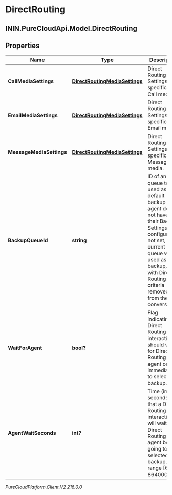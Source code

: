 # DirectRouting

## ININ.PureCloudApi.Model.DirectRouting

## Properties

|Name | Type | Description | Notes|
|------------ | ------------- | ------------- | -------------|
| **CallMediaSettings** | [**DirectRoutingMediaSettings**](DirectRoutingMediaSettings) | Direct Routing Settings specific to Call media. | [optional] |
| **EmailMediaSettings** | [**DirectRoutingMediaSettings**](DirectRoutingMediaSettings) | Direct Routing Settings specific to Email media. | [optional] |
| **MessageMediaSettings** | [**DirectRoutingMediaSettings**](DirectRoutingMediaSettings) | Direct Routing Settings specific to Message media. | [optional] |
| **BackupQueueId** | **string** | ID of another queue to be used as the default backup if an agent does not have their Backup Settings configured. If not set, the current queue will be used as backup, but with Direct Routing criteria removed from the conversation. | [optional] |
| **WaitForAgent** | **bool?** | Flag indicating if Direct Routing interactions should wait for Direct Routing agent or go immediately to selected backup. | [optional] |
| **AgentWaitSeconds** | **int?** | Time (in seconds) that a Direct Routing interaction will wait for Direct Routing agent before going to selected backup. Valid range [60, 864000]. | [optional] |



_PureCloudPlatform.Client.V2 216.0.0_
